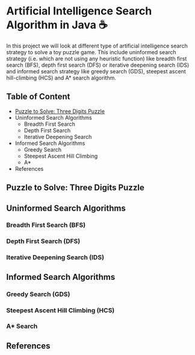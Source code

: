 # Artificial Intelligence Search Algorithm in Java ☕
In this project we will look at different type of artificial intelligence search strategy to solve a toy puzzle game. This include uninformed search strategy (i.e. which are not using any heuristic function) like breadth first search (BFS), depth first search (DFS) or iterative deepening search (IDS) and informed search strategy like greedy search (GDS), steepest ascent hill-climbing (HCS) and A* search algorithm. 

## Table of Content
- [Puzzle to Solve: Three Digits Puzzle](#puzzle-to-solve-three-digits-puzzle)
- Uninformed Search Algorithms
  - Breadth First Search
  - Depth First Search
  - Iterative Deepening Search
- Informed Search Algorithms
  - Greedy Search
  - Steepest Ascent Hill Climbing
  - A*
- References

## Puzzle to Solve: Three Digits Puzzle

## Uninformed Search Algorithms

### Breadth First Search (BFS)

### Depth First Search (DFS)

### Iterative Deepening Search (IDS)

## Informed Search Algorithms

### Greedy Search (GDS)

### Steepest Ascent Hill Climbing (HCS)

### A* Search

## References
